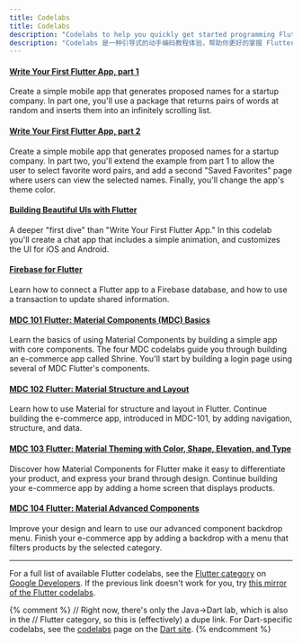 ```yaml
---
title: Codelabs
title: Codelabs
description: "Codelabs to help you quickly get started programming Flutter."
description: "Codelabs 是一种引导式的动手编码教程体验，帮助你更好的掌握 Flutter 编程技巧"
---
```


#### [Write Your First Flutter App, part 1]({{site.codelabs}}/codelabs/first-flutter-app-pt1)

Create a simple mobile app that generates proposed names for a startup
company. In part one, you'll use a package that returns pairs of words
at random and inserts them into an infinitely scrolling list.

#### [Write Your First Flutter App, part 2]({{site.codelabs}}/codelabs/first-flutter-app-pt2)

Create a simple mobile app that generates proposed names for a startup
company. In part two, you'll extend the example from part 1 to allow
the user to select favorite word pairs, and add a second "Saved Favorites"
page where users can view the selected names.
Finally, you'll change the app's theme color.

#### [Building Beautiful UIs with Flutter]({{site.codelabs}}/codelabs/flutter)

A deeper "first dive" than "Write Your First Flutter App." In this codelab
you'll create a chat app that includes a simple animation, and customizes
the UI for iOS and Android.

#### [Firebase for Flutter]({{site.codelabs}}/codelabs/flutter-firebase)

Learn how to connect a Flutter app to a Firebase database, and how to use
a transaction to update shared information.

#### [MDC 101 Flutter: Material Components (MDC) Basics]({{site.codelabs}}/codelabs/mdc-101-flutter)

Learn the basics of using Material Components by building
a simple app with core components.  The four MDC codelabs
guide you through building an e-commerce app called Shrine.
You'll start by building a login page using several of MDC
Flutter's components.

#### [MDC 102 Flutter: Material Structure and Layout]({{site.codelabs}}/codelabs/mdc-102-flutter)

Learn how to use Material for structure and layout in Flutter.
Continue building the e-commerce app, introduced in MDC-101,
by adding navigation, structure, and data.


#### [MDC 103 Flutter: Material Theming with Color, Shape, Elevation, and Type]({{site.codelabs}}/codelabs/mdc-103-flutter)

Discover how Material Components for Flutter make it easy to differentiate
your product, and express your brand through design. Continue
building your e-commerce app by adding a home screen that displays products.

#### [MDC 104 Flutter: Material Advanced Components]({{site.codelabs}}/codelabs/mdc-104-flutter)

Improve your design and learn to use our advanced component backdrop menu.
Finish your e-commerce app by adding a backdrop with a menu that filters
products by the selected category.

---

For a full list of available Flutter codelabs, see the
[Flutter category]({{site.codelabs}}/?cat=Flutter)
on [Google Developers]({{site.codelabs}}).
If the previous link doesn't work for you, try
[this mirror of the Flutter codelabs](https://codelabs.flutter-io.cn/).

{% comment %}
// Right now, there's only the Java->Dart lab, which is also in the
// Flutter category, so this is (effectively) a dupe link.
For Dart-specific codelabs, see the
[codelabs]({{site.dart-site}}/codelabs) page on the
[Dart site]({{site.dart-site}}).
{% endcomment %}
